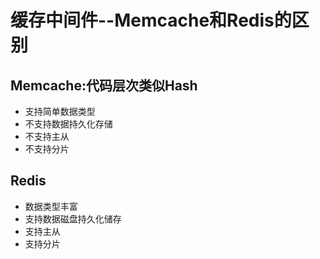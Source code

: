 # 缓存中间件--Memcache和Redis的区别

## Memcache:代码层次类似Hash

* 支持简单数据类型
* 不支持数据持久化存储
* 不支持主从
* 不支持分片

## Redis

* 数据类型丰富
* 支持数据磁盘持久化储存
* 支持主从
* 支持分片





